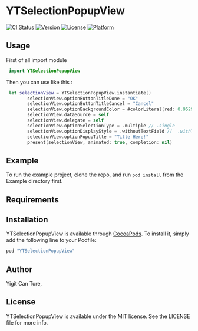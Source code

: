 # YTSelectionPopupView

[![CI Status](http://img.shields.io/travis/yigit26/YTSelectionPopupView.svg?style=flat)](https://travis-ci.org/yigit26/YTSelectionPopupView) 
[![Version](https://img.shields.io/cocoapods/v/YTSelectionPopupView.svg?style=flat)](http://cocoapods.org/pods/YTSelectionPopupView)
[![License](https://img.shields.io/cocoapods/l/YTSelectionPopupView.svg?style=flat)](http://cocoapods.org/pods/YTSelectionPopupView)
[![Platform](https://img.shields.io/cocoapods/p/YTSelectionPopupView.svg?style=flat)](http://cocoapods.org/pods/YTSelectionPopupView)


## Usage
First of all import module
```swift
 import YTSelectionPopupView
```
Then you can use like this :
```swift
 let selectionView = YTSelectionPopupView.instantiate()
        selectionView.optionButtonTitleDone = "OK"
        selectionView.optionButtonTitleCancel = "Cancel"
        selectionView.optionBackgroundColor = #colorLiteral(red: 0.9529411793, green: 0.6862745285, blue: 0.1333333403, alpha: 1)
        selectionView.dataSource = self
        selectionView.delegate = self
        selectionView.optionSelectionType = .multiple // .single
        selectionView.optionDisplayStyle = .withoutTextField //  .withTextField
        selectionView.optionPopupTitle = "Title Here!"
        present(selectionView, animated: true, completion: nil)
```
## Example

To run the example project, clone the repo, and run `pod install` from the Example directory first.

## Requirements

## Installation

YTSelectionPopupView is available through [CocoaPods](http://cocoapods.org). To install
it, simply add the following line to your Podfile:

```ruby
pod "YTSelectionPopupView"
```

## Author

Yigit Can Ture,

## License

YTSelectionPopupView is available under the MIT license. See the LICENSE file for more info.
